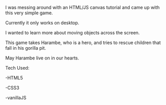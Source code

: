 I was messing around with an HTML/JS canvas tutorial and came up with this very simple game.

Currently it only works on desktop. 

I wanted to learn more about moving objects across the screen. 

This game takes Harambe, who is a hero, and tries to rescue children that fall in his gorilla pit. 

May Harambe live on in our hearts. 

Tech Used: 

-HTML5

-CSS3

-vanillaJS

